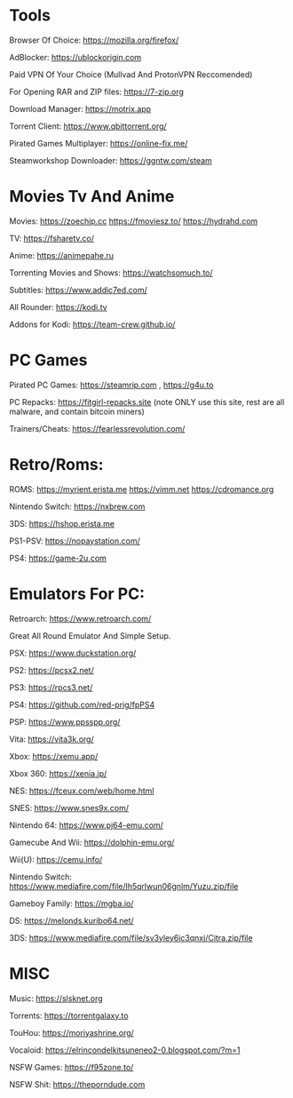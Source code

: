 # **Tools**
Browser Of Choice: https://mozilla.org/firefox/

AdBlocker: https://ublockorigin.com

Paid VPN Of Your Choice (Mullvad And ProtonVPN Reccomended)

For Opening RAR and ZIP files: 
https://7-zip.org

Download Manager: https://motrix.app

Torrent Client: https://www.qbittorrent.org/

Pirated Games Multiplayer: https://online-fix.me/

Steamworkshop Downloader: https://ggntw.com/steam

# **Movies Tv And Anime**

Movies: https://zoechip.cc https://fmoviesz.to/ https://hydrahd.com

TV: https://fsharetv.co/

Anime: https://animepahe.ru

Torrenting Movies and Shows: https://watchsomuch.to/

Subtitles: https://www.addic7ed.com/

All Rounder: https://kodi.tv

Addons for Kodi: https://team-crew.github.io/

# **PC Games**

Pirated PC Games: https://steamrip.com , https://g4u.to

PC Repacks: https://fitgirl-repacks.site (note ONLY use this site, rest are all malware, and contain bitcoin miners)

Trainers/Cheats: https://fearlessrevolution.com/

# **Retro/Roms:**

ROMS: https://myrient.erista.me https://vimm.net https://cdromance.org

Nintendo Switch: https://nxbrew.com

3DS: https://hshop.erista.me

PS1-PSV: https://nopaystation.com/

PS4: https://game-2u.com

# **Emulators For PC:**

Retroarch: https://www.retroarch.com/

Great All Round Emulator And Simple Setup.

PSX: https://www.duckstation.org/

PS2: https://pcsx2.net/

PS3: https://rpcs3.net/

PS4: https://github.com/red-prig/fpPS4

PSP: https://www.ppsspp.org/

Vita: https://vita3k.org/

Xbox: https://xemu.app/

Xbox 360: https://xenia.jp/

NES: https://fceux.com/web/home.html

SNES: https://www.snes9x.com/

Nintendo 64: https://www.pj64-emu.com/

Gamecube And Wii: https://dolphin-emu.org/

Wii(U): https://cemu.info/

Nintendo Switch: https://www.mediafire.com/file/lh5qrlwun06gnlm/Yuzu.zip/file

Gameboy Family: https://mgba.io/

DS: https://melonds.kuribo64.net/

3DS: https://www.mediafire.com/file/sv3yley6ic3qnxj/Citra.zip/file

# **MISC**

Music: https://slsknet.org

Torrents: https://torrentgalaxy.to

TouHou: https://moriyashrine.org/

Vocaloid: https://elrincondelkitsuneneo2-0.blogspot.com/?m=1

NSFW Games: https://f95zone.to/

NSFW Shit: https://theporndude.com